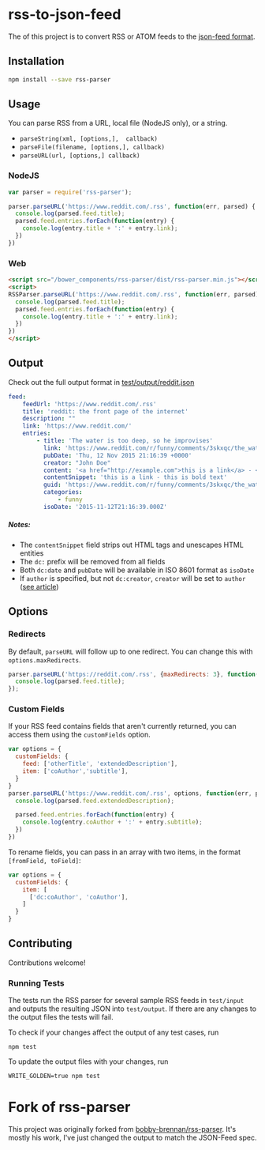 # rss-to-json-feed

The of this project is to convert RSS or ATOM feeds to the [json-feed format](https://jsonfeed.org/version/1).

## Installation
```bash
npm install --save rss-parser
```

## Usage
You can parse RSS from a URL, local file (NodeJS only), or a string.
* `parseString(xml, [options,],  callback)`
* `parseFile(filename, [options,], callback)`
* `parseURL(url, [options,] callback)`

### NodeJS
```js
var parser = require('rss-parser');

parser.parseURL('https://www.reddit.com/.rss', function(err, parsed) {
  console.log(parsed.feed.title);
  parsed.feed.entries.forEach(function(entry) {
    console.log(entry.title + ':' + entry.link);
  })
})
```
### Web
```html
<script src="/bower_components/rss-parser/dist/rss-parser.min.js"></script>
<script>
RSSParser.parseURL('https://www.reddit.com/.rss', function(err, parsed) {
  console.log(parsed.feed.title);
  parsed.feed.entries.forEach(function(entry) {
    console.log(entry.title + ':' + entry.link);
  })
})
</script>
```

## Output
Check out the full output format in [test/output/reddit.json](test/output/reddit.json)

```yaml
feed:
    feedUrl: 'https://www.reddit.com/.rss'
    title: 'reddit: the front page of the internet'
    description: ""
    link: 'https://www.reddit.com/'
    entries:
        - title: 'The water is too deep, so he improvises'
          link: 'https://www.reddit.com/r/funny/comments/3skxqc/the_water_is_too_deep_so_he_improvises/'
          pubDate: 'Thu, 12 Nov 2015 21:16:39 +0000'
          creator: "John Doe"
          content: '<a href="http://example.com">this is a link</a> - <b>this is bold text</b>'
          contentSnippet: 'this is a link - this is bold text'
          guid: 'https://www.reddit.com/r/funny/comments/3skxqc/the_water_is_too_deep_so_he_improvises/'
          categories:
              - funny
          isoDate: '2015-11-12T21:16:39.000Z'
```

##### Notes:
* The `contentSnippet` field strips out HTML tags and unescapes HTML entities
* The `dc:` prefix will be removed from all fields
* Both `dc:date` and `pubDate` will be available in ISO 8601 format as `isoDate`
* If `author` is specified, but not `dc:creator`, `creator` will be set to `author` ([see article](http://www.lowter.com/blogs/2008/2/9/rss-dccreator-author))

## Options

### Redirects
By default, `parseURL` will follow up to one redirect. You can change this
with `options.maxRedirects`.

```js
parser.parseURL('https://reddit.com/.rss', {maxRedirects: 3}, function(err, parsed) {
  console.log(parsed.feed.title);
});
```

### Custom Fields
If your RSS feed contains fields that aren't currently returned, you can access them using the `customFields` option.

```js
var options = {
  customFields: {
    feed: ['otherTitle', 'extendedDescription'],
    item: ['coAuthor','subtitle'],
  }
}
parser.parseURL('https://www.reddit.com/.rss', options, function(err, parsed) {
  console.log(parsed.feed.extendedDescription);

  parsed.feed.entries.forEach(function(entry) {
    console.log(entry.coAuthor + ':' + entry.subtitle);
  })
})
```

To rename fields, you can pass in an array with two items, in the format `[fromField, toField]`:

```js
var options = {
  customFields: {
    item: [
      ['dc:coAuthor', 'coAuthor'],
    ]
  }
}
```

## Contributing
Contributions welcome!

### Running Tests
The tests run the RSS parser for several sample RSS feeds in `test/input` and outputs the resulting JSON into `test/output`. If there are any changes to the output files the tests will fail.

To check if your changes affect the output of any test cases, run

`npm test`

To update the output files with your changes, run

`WRITE_GOLDEN=true npm test`

# Fork of rss-parser

This project was originally forked from [bobby-brennan/rss-parser](https://github.com/bobby-brennan/rss-parser). It's mostly his work, I've just changed the output to match the JSON-Feed spec.
